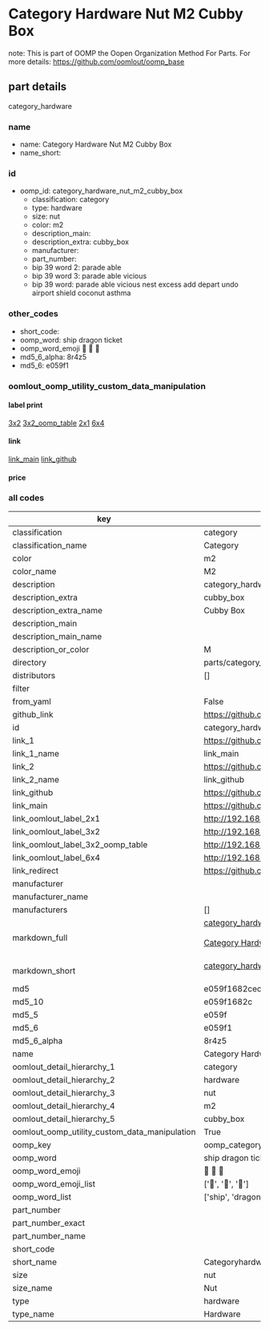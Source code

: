 # Category Hardware Nut M2 Cubby Box  

note: This is part of OOMP the Oopen Organization Method For Parts. For more details: https://github.com/oomlout/oomp_base

##  part details
  



category_hardware



### name
* name: Category Hardware Nut M2 Cubby Box
* name_short: 
### id
* oomp_id: category_hardware_nut_m2_cubby_box
  * classification: category
  * type: hardware
  * size: nut
  * color: m2
  * description_main: 
  * description_extra: cubby_box
  * manufacturer: 
  * part_number: 
  * bip 39 word 2: parade able
  * bip 39 word 3: parade able vicious
  * bip 39 word: parade able vicious nest excess add depart undo airport shield coconut asthma

### other_codes
* short_code: 
* oomp_word: ship dragon ticket
* oomp_word_emoji :ship: :dragon: :ticket:
* md5_6_alpha: 8r4z5
* md5_6: e059f1






### oomlout_oomp_utility_custom_data_manipulation
#### label print
[3x2](http://192.168.1.245:1112/?label=oomp%208r4z5)
[3x2_oomp_table](http://192.168.1.108:1112/?label=oomp%208r4z5)
[2x1](http://192.168.1.242:1112/?label=oomp%208r4z5)
[6x4](http://192.168.1.55:1112/?label=oomp%208r4z5)    

#### link

[link_main](https://github.com/oomlout/oomlout_oomp_version_1_messy/tree/main/parts/category_hardware_nut_m2_cubby_box) [link_github](https://github.com/oomlout/oomlout_oomp_version_1_messy/tree/main/parts/category_hardware_nut_m2_cubby_box)                             

#### price







### all codes 
| key | value |  
| --- | --- |  
| classification | category |  
| classification_name | Category |  
| color | m2 |  
| color_name | M2 |  
| description | category_hardware |  
| description_extra | cubby_box |  
| description_extra_name | Cubby Box |  
| description_main |  |  
| description_main_name |  |  
| description_or_color | M  |  
| directory | parts/category_hardware_nut_m2_cubby_box |  
| distributors | [] |  
| filter |  |  
| from_yaml | False |  
| github_link | https://github.com/oomlout/oomlout_oomp_part_src/tree/main/parts/category_hardware_nut_m2_cubby_box |  
| id | category_hardware_nut_m2_cubby_box |  
| link_1 | https://github.com/oomlout/oomlout_oomp_version_1_messy/tree/main/parts/category_hardware_nut_m2_cubby_box |  
| link_1_name | link_main |  
| link_2 | https://github.com/oomlout/oomlout_oomp_version_1_messy/tree/main/parts/category_hardware_nut_m2_cubby_box |  
| link_2_name | link_github |  
| link_github | https://github.com/oomlout/oomlout_oomp_version_1_messy/tree/main/parts/category_hardware_nut_m2_cubby_box |  
| link_main | https://github.com/oomlout/oomlout_oomp_version_1_messy/tree/main/parts/category_hardware_nut_m2_cubby_box |  
| link_oomlout_label_2x1 | http://192.168.1.242:1112/?label=oomp%208r4z5 |  
| link_oomlout_label_3x2 | http://192.168.1.245:1112/?label=oomp%208r4z5 |  
| link_oomlout_label_3x2_oomp_table | http://192.168.1.108:1112/?label=oomp%208r4z5 |  
| link_oomlout_label_6x4 | http://192.168.1.55:1112/?label=oomp%208r4z5 |  
| link_redirect | https://github.com/oomlout/oomlout_oomp_version_1_messy/tree/main/parts/category_hardware_nut_m2_cubby_box |  
| manufacturer |  |  
| manufacturer_name |  |  
| manufacturers | [] |  
| markdown_full | [category_hardware_nut_m2_cubby_box](none)<br>[](none)<br>[Category Hardware Nut M2 Cubby Box](none)<br><br> |  
| markdown_short | [category_hardware_nut_m2_cubby_box](none)<br><br> |  
| md5 | e059f1682cece7580ca74949e7001500 |  
| md5_10 | e059f1682c |  
| md5_5 | e059f |  
| md5_6 | e059f1 |  
| md5_6_alpha | 8r4z5 |  
| name | Category Hardware Nut M2 Cubby Box |  
| oomlout_detail_hierarchy_1 | category |  
| oomlout_detail_hierarchy_2 | hardware |  
| oomlout_detail_hierarchy_3 | nut |  
| oomlout_detail_hierarchy_4 | m2 |  
| oomlout_detail_hierarchy_5 | cubby_box |  
| oomlout_oomp_utility_custom_data_manipulation | True |  
| oomp_key | oomp_category_hardware_nut_m2_cubby_box |  
| oomp_word | ship dragon ticket |  
| oomp_word_emoji | :ship: :dragon: :ticket: |  
| oomp_word_emoji_list | [':ship:', ':dragon:', ':ticket:'] |  
| oomp_word_list | ['ship', 'dragon', 'ticket'] |  
| part_number |  |  
| part_number_exact |  |  
| part_number_name |  |  
| short_code |  |  
| short_name | Categoryhardware |  
| size | nut |  
| size_name | Nut |  
| type | hardware |  
| type_name | Hardware |  
